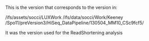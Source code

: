 This is the version that corresponds to the version in:

/ifs/assets/socci/LUXWork
    /ifs/data/socci/Work/Keeney
        /Spo11/preVersion3/HiSeq_DataPipeline/130504_MM10_CSc9fcf5/

It was the version used for the ReadShortening analysis

